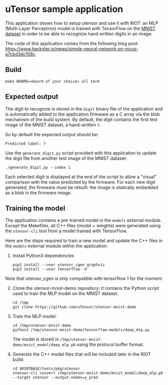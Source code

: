 uTensor sample application
==========================

This application shows how to setup utensor and use it with RIOT: an MLP
(Multi-Layer Perceptron) model is trained with TensorFlow on the
[MNIST dataset](http://yann.lecun.com/exdb/mnist/) in order to be able to
recognize hand written digits in an image.

The code of this application comes from the following blog post:
https://www.hackster.io/news/simple-neural-network-on-mcus-a7cbd3dc108c

Build
-----

```
make BOARD=<board of your choice> all term
```

Expected output
---------------

The digit to recognize is stored in the `digit` binary file of the application
and is automatically added to the application firmware as a C array via the
blob mechanism of the build system.
By default, the digit contains the first test image of the MNIST dataset, a
hand-written `7`.

So by default the expected output should be:

```
Predicted label: 7
```

Use the `generate_digit.py` script provided with this application to update
the digit file from another test image of the MNIST dataset:
```
./generate_digit.py --index 1
```

Each selected digit is displayed at the end of the script to allow a "visual"
comparison with the value predicted by the firmware.
For each new digit generated, the firmware must be rebuilt: the image is
statically embedded as a blob in the firmware image.

Training the model
------------------

The application contains a pre-trained model in the `models` external module.
Except the Makefiles, all C++ files (model + weights) were generated using the
`utensor-cli` tool from a model trained with TensorFlow.

Here are the steps required to train a new model and update the C++ files in the
`models` external module within the application:

1. Install Python3 dependencies
    ```
    pip3 install --user utensor_cgen graphviz
    pip3 install --user tensorflow -U
    ```
  Note that utensor_cgen is only compatible with tensorflow 1 for the moment.

2. Clone the utensor-mnist-demo repository: it contains the Python script used
  to train the MLP model on the MNIST dataset.
    ```
    cd /tmp
    git clone https://github.com/uTensor/utensor-mnist-demo
    ```

3. Train the MLP model:
    ```
    cd /tmp/utensor-mnist-demo
    python3 /tmp/utensor-mnist-demo/tensorflow-models/deep_mlp.py
    ```

    The model is stored in `/tmp/utensor-mnist-demo/mnist_model/deep_mlp.pb`
    using the protocol buffer format.

4. Generate the C++ model files that will be included later in the RIOT build:
    ```
    cd $RIOTBASE/tests/pkg/utensor
    utensor-cli convert /tmp/utensor-mnist-demo/mnist_model/deep_mlp.pb --target utensor --output-nodes=y_pred
    ```
